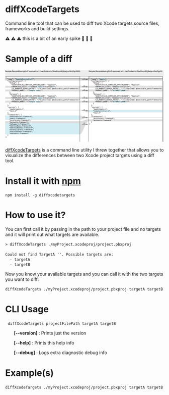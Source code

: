 
# diffXcodeTargets

Command line tool that can be used to diff two Xcode targets source files, frameworks and build settings.

:warning: :warning: :warning: this is a bit of an early spike :construction: :construction: :construction:

# Sample of a diff

![sample image of a diff of two targets](assets/SampleOfDiff.png)

[diffXcodeTargets](https://github.com/staxmanade/diffXcodeTargets) is a command line utility I threw together that allows you to visualize the differences between two Xcode project targets using a diff tool.

# Install it with [npm](https://npm.org)

    npm install -g diffxcodetargets

# How to use it?

You can first call it by passing in the path to your project file and no targets and it will print out what targets are available.


    > diffXcodeTargets ./myProject.xcodeproj/project.pbxproj

    Could not find TargetA ''. Possible targets are:
      - targetA
      - targetB

Now you know your available targets and you can call it with the two targets you want to diff:

    diffXcodeTargets ./myProject.xcodeproj/project.pbxproj targetA targetB

# CLI Usage

&nbsp;&nbsp;`diffXcodeTargets projectFilePath targetA targetB`

&nbsp;&nbsp;&nbsp;&nbsp;&nbsp;&nbsp;  **[--version]**          : Prints just the version

&nbsp;&nbsp;&nbsp;&nbsp;&nbsp;&nbsp;  **[--help]**             : Prints this help info

&nbsp;&nbsp;&nbsp;&nbsp;&nbsp;&nbsp;  **[--debug]**            : Logs extra diagnostic debug info

# Example(s)

`diffXcodeTargets ./myProject.xcodeproj/project.pbxproj targetA targetB`
